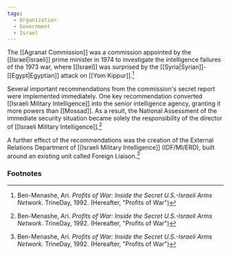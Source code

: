 ```yaml
---
tags:
  - Organization
  - Government
  - Israel
---
```

The [[Agranat Commission]] was a commission appointed by the [[Israel|Israeli]] prime minister in 1974 to investigate the intelligence failures of the 1973 war, where [[Israel]] was surprised by the [[Syria|Syrian]]-[[Egypt|Egyptian]] attack on [[Yom Kippur]].[^1]

Several important recommendations from the commission's secret report were implemented immediately. One key recommendation converted [[Israeli Military Intelligence]] into the senior intelligence agency, granting it more powers than [[Mossad]]. As a result, the National Assessment of the immediate security situation became solely the responsibility of the director of [[Israeli Military Intelligence]].[^1]

A further effect of the recommendations was the creation of the External Relations Department of [[Israeli Military Intelligence]] (IDF/MI/ERD), built around an existing unit called Foreign Liaison.[^1]

### Footnotes
[^1]: Ben-Menashe, Ari. *Profits of War: Inside the Secret U.S.-Israeli Arms Network*. TrineDay, 1992. (Hereafter, "Profits of War")
